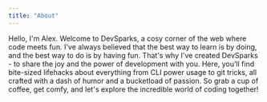 ```yaml
---
title: "About"
---
```


Hello, I'm Alex. 
Welcome to DevSparks, a cosy corner of the web where code meets fun. I've always believed that the best way to learn is by doing, and the best way to do is by having fun. That's why I've created DevSparks - to share the joy and the power of development with you.
Here, you'll find bite-sized lifehacks about everything from CLI power usage to git tricks, all crafted with a dash of humor and a bucketload of passion.
So grab a cup of coffee, get comfy, and let's explore the incredible world of coding together!